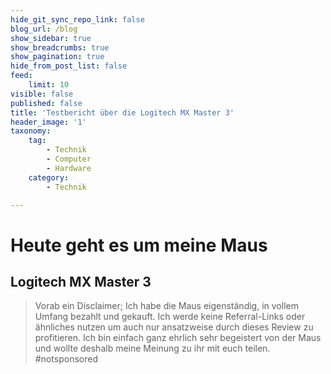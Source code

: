 ```yaml
---
hide_git_sync_repo_link: false
blog_url: /blog
show_sidebar: true
show_breadcrumbs: true
show_pagination: true
hide_from_post_list: false
feed:
    limit: 10
visible: false
published: false
title: 'Testbericht über die Logitech MX Master 3'
header_image: '1'
taxonomy:
    tag:
        - Technik
        - Computer
        - Hardware
    category:
        - Technik

---
```


# Heute geht es um meine Maus
## Logitech MX Master 3

> Vorab ein Disclaimer; 
> Ich habe die Maus eigenständig, in vollem Umfang bezahlt und gekauft. Ich werde keine Referral-Links oder ähnliches nutzen um auch nur ansatzweise durch dieses Review zu profitieren.
> Ich bin einfach ganz ehrlich sehr begeistert von der Maus und wollte deshalb meine Meinung zu ihr mit euch teilen. #notsponsored

